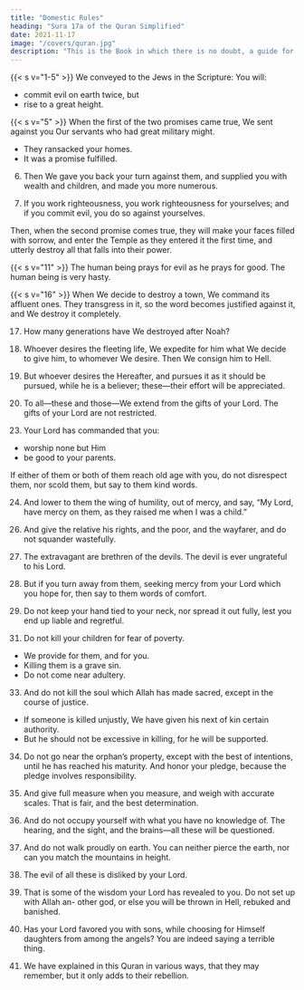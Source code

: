 ```yaml
---
title: "Domestic Rules"
heading: "Sura 17a of the Quran Simplified"
date: 2021-11-17
image: "/covers/quran.jpg"
description: "This is the Book in which there is no doubt, a guide for the righteous."
---
```



<!-- {{< s v="1" >}}  Glory to Him who journeyed His servant by night, from the Sacred Mosque, to the Farthest Mosque, whose precincts We have blessed, in order to show him of Our wonders. He is the Listener, the Beholder.

{{< s v="2" >}}  And We gave Moses the Scripture, and made it a guide for the Jews:
Take none for protector other than Me.

{{< s v="3" >}}  The descendants of those We carried with Noah. He was an appreciative servant. -->

{{< s v="1-5" >}}  We conveyed to the Jews in the Scripture: You will:
- commit evil on earth twice, but
- rise to a great height.

{{< s v="5" >}}  When the first of the two promises came true, We sent against you Our servants who had great military might. 
- They ransacked your homes. 
- It was a promise fulfilled.

6. Then We gave you back your turn against them, and supplied you with wealth and children, and made you more numerous.

7. If you work righteousness, you work righteousness for yourselves; and if you commit
evil, you do so against yourselves. 

Then, when the second promise comes true, they will make your faces filled with sorrow, and enter the Temple as they entered it the first
time, and utterly destroy all that falls into their power.

<!-- 8. Perhaps your Lord will have mercy on you.

But if you revert, We will revert. We have made Hell a prison for the disbelievers. -->

<!-- {{< s v="9" >}}  This Quran guides to what is most upright; and it gives good news to the believers who
do good deeds, that they will have a great reward.{{< s v="10" >}}  And those who do not believe in the Here-
after—We have prepared for them a painful punishment. -->

{{< s v="11" >}}  The human being prays for evil as he prays for good. The human being is very hasty.

<!-- 12. We have made the night and the day 2 wonders. We erased the wonder of the night, and made the wonder of the day revealing, that you may seek bounty from your Lord, and know the number of years, and the calculation. We have explained all things in detail.

13. For every person We have attached his fate to his neck. And on the Day of Resurrection, We will bring out for him a book which he will find spread open.

14. “Read your book; today there will be none but yourself to call you to account.” -->

<!-- 15. Whoever is guided—is guided for his own good. And whoever goes astray—goes astray
to his detriment. No burdened soul carries
the burdens of another, nor do We ever punish until We have sent a messenger. -->

{{< s v="16" >}} When We decide to destroy a town, We command its affluent ones. They transgress in
it, so the word becomes justified against it, and We destroy it completely.

17. How many generations have We destroyed after Noah? <!-- Your Lord is sufficient as Knower and Beholder of the sins of his servants. -->

18. Whoever desires the fleeting life, We expedite for him what We decide to give him, to whomever We desire. Then We consign him to Hell.

19. But whoever desires the Hereafter, and pursues it as it should be pursued, while he is a believer; these—their effort will be appreciated.

20. To all—these and those—We extend from the gifts of your Lord. The gifts of your Lord are not restricted.
<!-- 
21. See how We have favored some of them over others; yet the Hereafter is greater in ranks, and greater in favors.

22. Do not set up another god with Allah, lest you become condemned and damned. -->

23. Your Lord has commanded that you:
- worship none but Him
- be good to your parents. 

If either of them or both of them reach old age with you, do not disrespect them, nor scold them, but say to them kind words.

24. And lower to them the wing of humility, out of mercy, and say, “My Lord, have mercy on them, as they raised me when I was a child.”

<!-- 25. Your Lord knows best what is in your minds. If you are righteous—He is Forgiving to the obedient. -->

26. And give the relative his rights, and the poor, and the wayfarer, and do not squander wastefully.

27. The extravagant are brethren of the devils. The devil is ever ungrateful to his Lord.

28. But if you turn away from them, seeking mercy from your Lord which you hope for, then say to them words of comfort.

29. Do not keep your hand tied to your neck, nor spread it out fully, lest you end up liable and regretful.

<!-- 30. Your Lord expands the provision for whomever He wills, and restricts it. He is fully Informed, Observant of His servants. -->

31. Do not kill your children for fear of poverty. 
- We provide for them, and for you.
- Killing them is a grave sin.
- Do not come near adultery. 

33. And do not kill the soul which Allah has made sacred, except in the course of justice.
- If someone is killed unjustly, We have given his next of kin certain authority. 
- But he should not be excessive in killing, for he will be supported.

34. Do not go near the orphan’s property, except with the best of intentions, until he has reached his maturity. And honor your pledge, because the pledge involves responsibility.

35. And give full measure when you measure, and weigh with accurate scales. That is fair,
and the best determination.

36. And do not occupy yourself with what you have no knowledge of. The hearing, and the
sight, and the brains—all these will be questioned.

37. And do not walk proudly on earth. You can neither pierce the earth, nor can you match the mountains in height.

38. The evil of all these is disliked by your Lord.

39. That is some of the wisdom your Lord has revealed to you. Do not set up with Allah an-
other god, or else you will be thrown in Hell, rebuked and banished.

40. Has your Lord favored you with sons, while choosing for Himself daughters from
among the angels? You are indeed saying a terrible thing.

41. We have explained in this Quran in various ways, that they may remember, but it only
adds to their rebellion.

<!-- 42. Say, “If there were other gods with Him, as they say, they would have sought a way to the
Lord of the Throne.”

43. Be He glorified. He is exalted, far above what they say.

44. Praising Him are the seven heavens, and the earth, and everyone in them. There is not
a thing that does not glorify Him with praise, but you do not understand their praises.  -->


